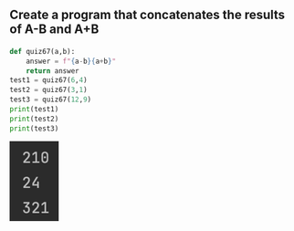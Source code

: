 ## Create a program that concatenates the results of A-B and A+B
```.py
def quiz67(a,b):
    answer = f"{a-b}{a+b}"
    return answer
test1 = quiz67(6,4)
test2 = quiz67(3,1)
test3 = quiz67(12,9)
print(test1)
print(test2)
print(test3)
```
![](quiz67.png)
